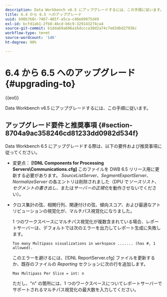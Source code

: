 ```yaml
---
description: Data Workbench v6.5 にアップグレードするには、この手順に従います。
title: 6.4 から 6.5 へのアップグレード
uuid: b90b7b0c-7467-405f-a5ca-c40e69975d49
exl-id: bcfd1ab1-2fb8-4bcd-b6c9-329143274ca4
source-git-commit: b1dda69a606a16dccca30d2a74c7e63dbd27936c
workflow-type: tm+mt
source-wordcount: '146'
ht-degree: 90%

---
```


# 6.4 から 6.5 へのアップグレード{#upgrading-to}

{{eol}}

Data Workbench v6.5 にアップグレードするには、この手順に従います。

## アップグレード要件と推奨事項 {#section-8704a9ac358246cd81233dd0982d534f}

Data Workbench 6.5 にアップグレードする際は、以下の要件および推奨事項に従ってください。

* 変更点： **[!DNL Components for Processing Servers\Communications.cfg]** このファイルを DWB 6.5 リリース用に更新する必要があります。 *SourceListServer*、*SegmentExportServer*、*NormalizeServer* の各エントリは削除されました（DPU で&#x200B;*ソースリスト*、*セグメントの書き出し*、または&#x200B;*サーバーの正規化*&#x200B;を動作させないでください）。

* クロス集計の弦、相関行列、関連付けの弦、傾向スコア、および最適なアトリビューションの視覚化が、マルチパス視覚化になりました。

   1 つのワークスペースにマルチパス視覚化が複数含まれている場合、レポートサーバーは、デフォルトでは次のエラーを出力してレポート生成に失敗します。

   ```
   Too many Multipass visualizations in workspace ....... (has #, 1 allowed).
   ```

   このエラーを避けるには、[!DNL ReportServer.cfg] ファイルを更新するか、既存のファイルの *Reporting* セクションに次の行を追加します。

   ```
   Max Multipass Per Slice = int: n
   ```

   ただし、&quot;n&quot; の箇所には、1 つのワークスペースについてレポートサーバーでサポートされるマルチパス視覚化の最大数を入力してください。
